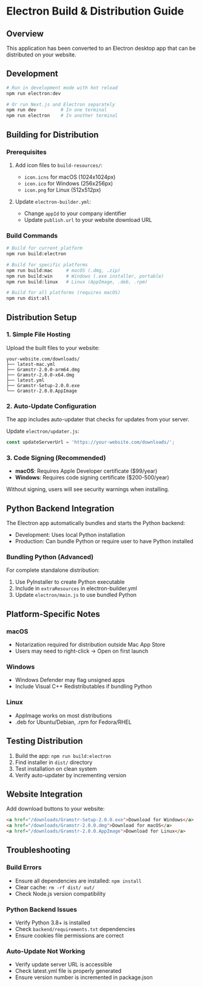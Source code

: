 # Electron Build & Distribution Guide

## Overview
This application has been converted to an Electron desktop app that can be distributed on your website.

## Development
```bash
# Run in development mode with hot reload
npm run electron:dev

# Or run Next.js and Electron separately
npm run dev         # In one terminal
npm run electron    # In another terminal
```

## Building for Distribution

### Prerequisites
1. Add icon files to `build-resources/`:
   - `icon.icns` for macOS (1024x1024px)
   - `icon.ico` for Windows (256x256px)
   - `icon.png` for Linux (512x512px)

2. Update `electron-builder.yml`:
   - Change `appId` to your company identifier
   - Update `publish.url` to your website download URL

### Build Commands
```bash
# Build for current platform
npm run build:electron

# Build for specific platforms
npm run build:mac     # macOS (.dmg, .zip)
npm run build:win     # Windows (.exe installer, portable)
npm run build:linux   # Linux (AppImage, .deb, .rpm)

# Build for all platforms (requires macOS)
npm run dist:all
```

## Distribution Setup

### 1. Simple File Hosting
Upload the built files to your website:
```
your-website.com/downloads/
├── latest-mac.yml
├── Gramstr-2.0.0-arm64.dmg
├── Gramstr-2.0.0-x64.dmg
├── latest.yml
├── Gramstr-Setup-2.0.0.exe
└── Gramstr-2.0.0.AppImage
```

### 2. Auto-Update Configuration
The app includes auto-updater that checks for updates from your server.

Update `electron/updater.js`:
```javascript
const updateServerUrl = 'https://your-website.com/downloads/';
```

### 3. Code Signing (Recommended)
- **macOS**: Requires Apple Developer certificate ($99/year)
- **Windows**: Requires code signing certificate ($200-500/year)

Without signing, users will see security warnings when installing.

## Python Backend Integration
The Electron app automatically bundles and starts the Python backend:
- Development: Uses local Python installation
- Production: Can bundle Python or require user to have Python installed

### Bundling Python (Advanced)
For complete standalone distribution:
1. Use PyInstaller to create Python executable
2. Include in `extraResources` in electron-builder.yml
3. Update `electron/main.js` to use bundled Python

## Platform-Specific Notes

### macOS
- Notarization required for distribution outside Mac App Store
- Users may need to right-click → Open on first launch

### Windows
- Windows Defender may flag unsigned apps
- Include Visual C++ Redistributables if bundling Python

### Linux
- AppImage works on most distributions
- .deb for Ubuntu/Debian, .rpm for Fedora/RHEL

## Testing Distribution
1. Build the app: `npm run build:electron`
2. Find installer in `dist/` directory
3. Test installation on clean system
4. Verify auto-updater by incrementing version

## Website Integration
Add download buttons to your website:
```html
<a href="/downloads/Gramstr-Setup-2.0.0.exe">Download for Windows</a>
<a href="/downloads/Gramstr-2.0.0.dmg">Download for macOS</a>
<a href="/downloads/Gramstr-2.0.0.AppImage">Download for Linux</a>
```

## Troubleshooting

### Build Errors
- Ensure all dependencies are installed: `npm install`
- Clear cache: `rm -rf dist/ out/`
- Check Node.js version compatibility

### Python Backend Issues
- Verify Python 3.8+ is installed
- Check `backend/requirements.txt` dependencies
- Ensure cookies file permissions are correct

### Auto-Update Not Working
- Verify update server URL is accessible
- Check latest.yml file is properly generated
- Ensure version number is incremented in package.json